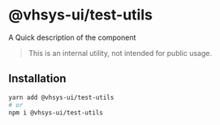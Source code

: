 # @vhsys-ui/test-utils

A Quick description of the component

> This is an internal utility, not intended for public usage.

## Installation

```sh
yarn add @vhsys-ui/test-utils
# or
npm i @vhsys-ui/test-utils
```
